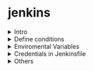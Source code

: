 # jenkins
<details>

<summary>Intro</summary>

### Pipeline Syntax

| Scripted  | Declarative |
| ------------- | ------------- |
| First syntax  | recent addition |
| groovy engine  | easier to get started, but not that powerful  |
| advanced scripting, high flexibility  | pre-defined structure |
| ``` node {}```  | ``` pipeline {agent any stages {...}}```|

You can add an image or a code block, too.

```
pipeline {
    // where to execute 
    agent any
    // the pipeline section we all know and love: stages! :D
    stages {
        // CI: Focuses on integrating code changes and ensuring the build and test processes are automated.
        stage('install') {
            steps {
                echo 'Installing requirements...'
            }
        }
        stage('Build') {
            steps {
                echo 'Building..'
            }
        }
        stage('Test') {
            steps {
                echo 'Testing..'
            }
        }
        stage('Report') {
            steps {
                echo 'Reporting....'
            }
        }
        // CD: Ensure that the code is always in a deployable state and reduce the time to release features to users.
        stage('Deploy') {
            steps {
                echo 'Deploying....'
            }
        }
    }
    post {
        always {
            echo 'Done'
        }
        success {
            // example: send msg to microsoft teams
        }
        failure {
            // example: send msg to microsoft teams
        }
    }
}
```

</details>
<details>

<summary>Define conditions</summary>

```
pipeline {
    agent any
    stages {
        stage('install') {
            when {
                expression {
                    BRANCH_NAME == 'dev' ||  BRANCH_NAME == 'master'
                }
            }
            steps {
                echo 'Installing requirements...'
            }
        }
        stage('Build') {
            steps {
                echo 'Building..'
            }
        }
       
}
```

</details>

<details>

<summary>Enviromental Variables</summary>

find all pre-defined vars in jenkinsurl + `/env-vars.html` 
```
pipeline {
    agent any
    stages {
        stage('install') {
            when {
                expression {
                    BRANCH_NAME == 'dev' ||  BRANCH_NAME == 'master'
                }
            }
            steps {
                echo 'Installing requirements...'
            }
        }
        stage('Build') {
            steps {
                echo 'Building..'
            }
        }
       
}
```

</details>
<details>

<summary>Credentials in Jenkinsfile</summary>

find all pre-defined vars in jenkinsurl + `/env-vars.html` 
```
pipeline {
    agent any
    stages {
        stage('install') {
            when {
                expression {
                    BRANCH_NAME == 'dev' ||  BRANCH_NAME == 'master'
                }
            }
            steps {
                echo 'Installing requirements...'
            }
        }
        stage('Build') {
            steps {
                echo 'Building..'
            }
        }
       
}
```

</details>
<details>

<summary>Others</summary>
Command to check Jenkins version
`java -jar /usr/share/java/jenkins.war --version`

Link to how install Jenkins server on aws
`https://d1.awsstatic.com/Projects/P5505030/aws-project_Jenkins-build-server.pdf`


</details>
